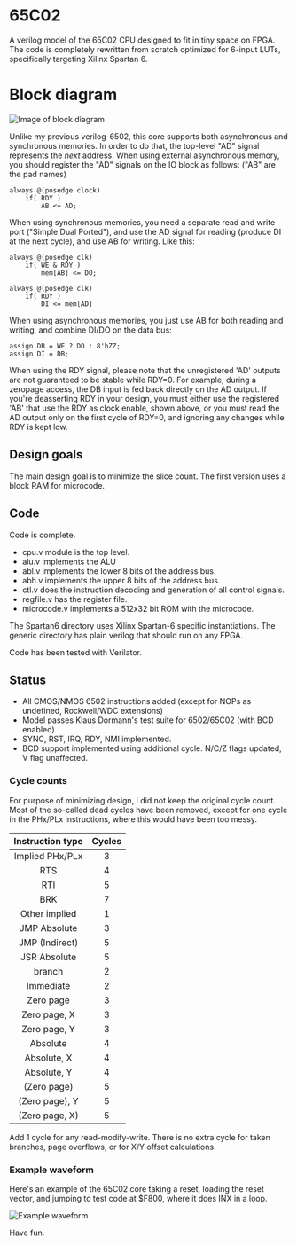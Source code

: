 # 65C02
A verilog model of the 65C02 CPU designed to fit in tiny space on FPGA. The code is completely
rewritten from scratch optimized for 6-input LUTs, specifically targeting Xilinx Spartan 6.  


# Block diagram

![Image of block diagram](http://c-scape.nl/arlet/fpga/6502/schematic.png)

Unlike my previous verilog-6502, this core supports both asynchronous and synchronous memories. In order
to do that, the top-level "AD" signal represents the *next* address. When using external asynchronous memory,
you should register the "AD" signals on the IO block as follows: ("AB" are the pad names) 

    always @(posedge clock)
        if( RDY )
            AB <= AD;

When using synchronous memories, you need a separate read and write port ("Simple Dual Ported"), and use the AD signal for reading
(produce DI at the next cycle), and use AB for writing. Like this:

    always @(posedge clk)
        if( WE & RDY )
            mem[AB] <= DO;

    always @(posedge clk)
        if( RDY )
            DI <= mem[AD]

When using asynchronous memories, you just use AB for both reading and writing, and combine DI/DO on the data bus:

    assign DB = WE ? DO : 8'hZZ;
    assign DI = DB;

When using the RDY signal, please note that the unregistered 'AD' outputs are not guaranteed to be stable while RDY=0. For example, 
during a zeropage access, the DB input is fed back directly on the AD output. If you're deasserting RDY in your design, you must either
use the registered 'AB' that use the RDY as clock enable, shown above, or you must read the AD output only on the first cycle of RDY=0, 
and ignoring any changes while RDY is kept low.

## Design goals
The main design goal is to minimize the slice count.  The first version uses a block RAM 
for microcode. 

## Code
Code is complete. 

* cpu.v module is the top level. 
* alu.v implements the ALU
* abl.v implements the lower 8 bits of the address bus.
* abh.v implements the upper 8 bits of the address bus.
* ctl.v does the instruction decoding and generation of all control signals.
* regfile.v has the register file.
* microcode.v implements a 512x32 bit ROM with the microcode.

The Spartan6 directory uses Xilinx Spartan-6 specific instantiations. The generic directory has plain verilog that should run on any FPGA.

Code has been tested with Verilator. 

## Status

* All CMOS/NMOS 6502 instructions added (except for NOPs as undefined, Rockwell/WDC extensions)
* Model passes Klaus Dormann's test suite for 6502/65C02 (with BCD enabled)
* SYNC, RST, IRQ, RDY, NMI implemented.
* BCD support implemented using additional cycle. N/C/Z flags updated, V flag unaffected.

### Cycle counts
For purpose of minimizing design, I did not keep the original cycle
count. Most of the so-called dead cycles have been removed, except for
one cycle in the PHx/PLx instructions, where this would have been too messy.

| Instruction type | Cycles |
| :--------------: | :----: |
| Implied PHx/PLx  |   3    |
| RTS              |   4    |
| RTI              |   5    |
| BRK              |   7    |
| Other implied    |   1    |
| JMP Absolute     |   3    |
| JMP (Indirect)   |   5    |
| JSR Absolute     |   5    |
| branch           |   2    |
| Immediate        |   2    |
| Zero page        |   3    |
| Zero page, X     |   3    |
| Zero page, Y     |   3    |
| Absolute         |   4    |
| Absolute, X      |   4    |
| Absolute, Y      |   4    |
| (Zero page)      |   5    |
| (Zero page), Y   |   5    |
| (Zero page, X)   |   5    |

Add 1 cycle for any read-modify-write. There is no extra cycle for taken branches, page overflows, or for X/Y offset calculations.

### Example waveform
Here's an example of the 65C02 core taking a reset, loading the reset vector, and jumping to test code at $F800, where it does INX in a loop.

![Example waveform](http://c-scape.nl/arlet/fpga/6502/waveform.png)


Have fun. 
